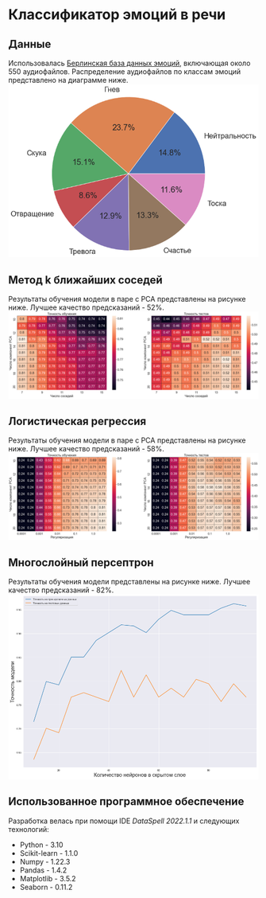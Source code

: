 # Классификатор эмоций в речи
## Данные
Использовалась [Берлинская база данных эмоций](http://emodb.bilderbar.info/docu/), включающая около 550 аудиофайлов. Распределение аудиофайлов по классам эмоций представлено
на диаграмме ниже.
![Распределение аудиофайлов по классам](https://github.com/DmitryXronos/emotion-recognition/blob/develop/Images/distribution.png)
## Метод k ближайших соседей
Результаты обучения модели в паре с PCA представлены на рисунке ниже. Лучшее качество предсказаний - 52%.
![KNN](https://github.com/DmitryXronos/emotion-recognition/blob/develop/Images/knn.png)
## Логистическая регрессия
Результаты обучения модели в паре с PCA представлены на рисунке ниже. Лучшее качество предсказаний - 58%.
![Logistic regression](https://github.com/DmitryXronos/emotion-recognition/blob/develop/Images/lr.png)
## Многослойный персептрон
Результаты обучения модели представлены на рисунке ниже. Лучшее качество предсказаний - 82%.
![MLP](https://github.com/DmitryXronos/emotion-recognition/blob/develop/Images/mlp.png)
## Использованное программное обеспечение
Разработка велась при помощи IDE _DataSpell 2022.1.1_ и следующих технологий:
- Python - 3.10
- Scikit-learn - 1.1.0
- Numpy - 1.22.3
- Pandas - 1.4.2
- Matplotlib - 3.5.2
- Seaborn - 0.11.2
